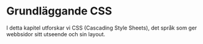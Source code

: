 # Grundläggande CSS

I detta kapitel utforskar vi CSS (Cascading Style Sheets), det språk som ger webbsidor sitt utseende och sin layout.
